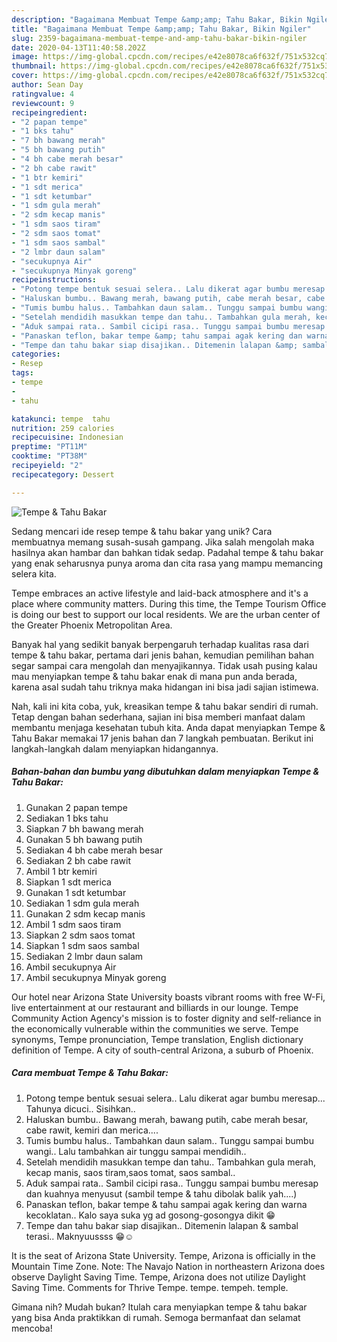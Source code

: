 ```yaml
---
description: "Bagaimana Membuat Tempe &amp;amp; Tahu Bakar, Bikin Ngiler"
title: "Bagaimana Membuat Tempe &amp;amp; Tahu Bakar, Bikin Ngiler"
slug: 2359-bagaimana-membuat-tempe-and-amp-tahu-bakar-bikin-ngiler
date: 2020-04-13T11:40:58.202Z
image: https://img-global.cpcdn.com/recipes/e42e8078ca6f632f/751x532cq70/tempe-tahu-bakar-foto-resep-utama.jpg
thumbnail: https://img-global.cpcdn.com/recipes/e42e8078ca6f632f/751x532cq70/tempe-tahu-bakar-foto-resep-utama.jpg
cover: https://img-global.cpcdn.com/recipes/e42e8078ca6f632f/751x532cq70/tempe-tahu-bakar-foto-resep-utama.jpg
author: Sean Day
ratingvalue: 4
reviewcount: 9
recipeingredient:
- "2 papan tempe"
- "1 bks tahu"
- "7 bh bawang merah"
- "5 bh bawang putih"
- "4 bh cabe merah besar"
- "2 bh cabe rawit"
- "1 btr kemiri"
- "1 sdt merica"
- "1 sdt ketumbar"
- "1 sdm gula merah"
- "2 sdm kecap manis"
- "1 sdm saos tiram"
- "2 sdm saos tomat"
- "1 sdm saos sambal"
- "2 lmbr daun salam"
- "secukupnya Air"
- "secukupnya Minyak goreng"
recipeinstructions:
- "Potong tempe bentuk sesuai selera.. Lalu dikerat agar bumbu meresap... Tahunya dicuci.. Sisihkan.."
- "Haluskan bumbu.. Bawang merah, bawang putih, cabe merah besar, cabe rawit, kemiri dan merica...."
- "Tumis bumbu halus.. Tambahkan daun salam.. Tunggu sampai bumbu wangi.. Lalu tambahkan air tunggu sampai mendidih.."
- "Setelah mendidih masukkan tempe dan tahu.. Tambahkan gula merah, kecap manis, saos tiram,saos tomat, saos sambal.."
- "Aduk sampai rata.. Sambil cicipi rasa.. Tunggu sampai bumbu meresap dan kuahnya menyusut (sambil tempe &amp; tahu dibolak balik yah....)"
- "Panaskan teflon, bakar tempe &amp; tahu sampai agak kering dan warna kecoklatan.. Kalo saya suka yg ad gosong-gosongya dikit 😁"
- "Tempe dan tahu bakar siap disajikan.. Ditemenin lalapan &amp; sambal terasi.. Maknyuussss 😁☺"
categories:
- Resep
tags:
- tempe
- 
- tahu

katakunci: tempe  tahu 
nutrition: 259 calories
recipecuisine: Indonesian
preptime: "PT11M"
cooktime: "PT38M"
recipeyield: "2"
recipecategory: Dessert

---
```



![Tempe &amp; Tahu Bakar](https://img-global.cpcdn.com/recipes/e42e8078ca6f632f/751x532cq70/tempe-tahu-bakar-foto-resep-utama.jpg)

Sedang mencari ide resep tempe &amp; tahu bakar yang unik? Cara membuatnya memang susah-susah gampang. Jika salah mengolah maka hasilnya akan hambar dan bahkan tidak sedap. Padahal tempe &amp; tahu bakar yang enak seharusnya punya aroma dan cita rasa yang mampu memancing selera kita.

Tempe embraces an active lifestyle and laid-back atmosphere and it&#39;s a place where community matters. During this time, the Tempe Tourism Office is doing our best to support our local residents. We are the urban center of the Greater Phoenix Metropolitan Area.

Banyak hal yang sedikit banyak berpengaruh terhadap kualitas rasa dari tempe &amp; tahu bakar, pertama dari jenis bahan, kemudian pemilihan bahan segar sampai cara mengolah dan menyajikannya. Tidak usah pusing kalau mau menyiapkan tempe &amp; tahu bakar enak di mana pun anda berada, karena asal sudah tahu triknya maka hidangan ini bisa jadi sajian istimewa.


Nah, kali ini kita coba, yuk, kreasikan tempe &amp; tahu bakar sendiri di rumah. Tetap dengan bahan sederhana, sajian ini bisa memberi manfaat dalam membantu menjaga kesehatan tubuh kita. Anda dapat menyiapkan Tempe &amp; Tahu Bakar memakai 17 jenis bahan dan 7 langkah pembuatan. Berikut ini langkah-langkah dalam menyiapkan hidangannya.

<!--inarticleads1-->

##### Bahan-bahan dan bumbu yang dibutuhkan dalam menyiapkan Tempe &amp; Tahu Bakar:

1. Gunakan 2 papan tempe
1. Sediakan 1 bks tahu
1. Siapkan 7 bh bawang merah
1. Gunakan 5 bh bawang putih
1. Sediakan 4 bh cabe merah besar
1. Sediakan 2 bh cabe rawit
1. Ambil 1 btr kemiri
1. Siapkan 1 sdt merica
1. Gunakan 1 sdt ketumbar
1. Sediakan 1 sdm gula merah
1. Gunakan 2 sdm kecap manis
1. Ambil 1 sdm saos tiram
1. Siapkan 2 sdm saos tomat
1. Siapkan 1 sdm saos sambal
1. Sediakan 2 lmbr daun salam
1. Ambil secukupnya Air
1. Ambil secukupnya Minyak goreng


Our hotel near Arizona State University boasts vibrant rooms with free W-Fi, live entertainment at our restaurant and billiards in our lounge. Tempe Community Action Agency&#39;s mission is to foster dignity and self-reliance in the economically vulnerable within the communities we serve. Tempe synonyms, Tempe pronunciation, Tempe translation, English dictionary definition of Tempe. A city of south-central Arizona, a suburb of Phoenix. 

<!--inarticleads2-->

##### Cara membuat Tempe &amp; Tahu Bakar:

1. Potong tempe bentuk sesuai selera.. Lalu dikerat agar bumbu meresap... Tahunya dicuci.. Sisihkan..
1. Haluskan bumbu.. Bawang merah, bawang putih, cabe merah besar, cabe rawit, kemiri dan merica....
1. Tumis bumbu halus.. Tambahkan daun salam.. Tunggu sampai bumbu wangi.. Lalu tambahkan air tunggu sampai mendidih..
1. Setelah mendidih masukkan tempe dan tahu.. Tambahkan gula merah, kecap manis, saos tiram,saos tomat, saos sambal..
1. Aduk sampai rata.. Sambil cicipi rasa.. Tunggu sampai bumbu meresap dan kuahnya menyusut (sambil tempe &amp; tahu dibolak balik yah....)
1. Panaskan teflon, bakar tempe &amp; tahu sampai agak kering dan warna kecoklatan.. Kalo saya suka yg ad gosong-gosongya dikit 😁
1. Tempe dan tahu bakar siap disajikan.. Ditemenin lalapan &amp; sambal terasi.. Maknyuussss 😁☺


It is the seat of Arizona State University. Tempe, Arizona is officially in the Mountain Time Zone. Note: The Navajo Nation in northeastern Arizona does observe Daylight Saving Time. Tempe, Arizona does not utilize Daylight Saving Time. Comments for Thrive Tempe. tempe. tempeh. temple. 

Gimana nih? Mudah bukan? Itulah cara menyiapkan tempe &amp; tahu bakar yang bisa Anda praktikkan di rumah. Semoga bermanfaat dan selamat mencoba!
